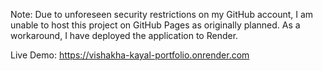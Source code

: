 Note: Due to unforeseen security restrictions on my GitHub account, I am unable to host this project on GitHub Pages as originally planned. As a workaround, I have deployed the application to Render.

Live Demo: https://vishakha-kayal-portfolio.onrender.com
